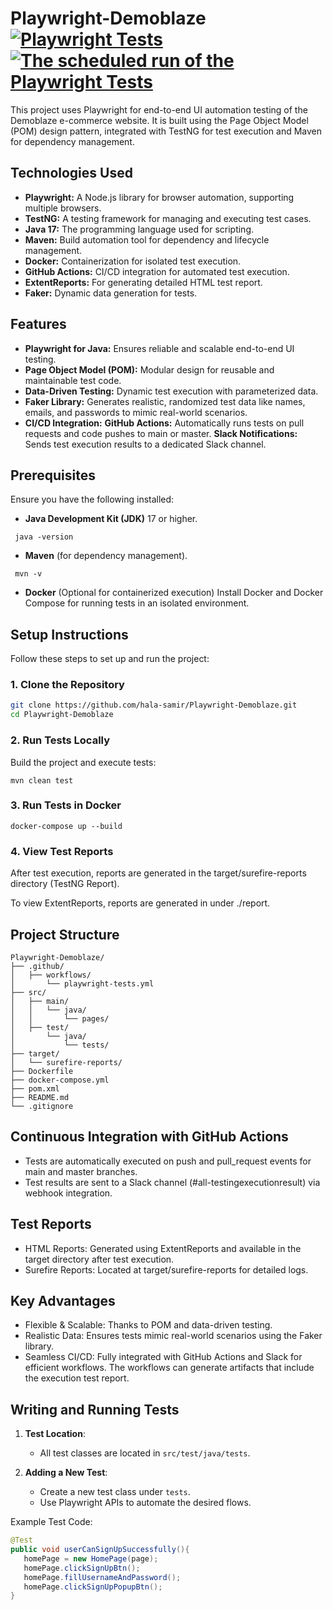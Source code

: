 # Playwright-Demoblaze  [![Playwright Tests](https://github.com/hala-samir/Playwright-Demoblaze/actions/workflows/playwright.yml/badge.svg)](https://github.com/hala-samir/Playwright-Demoblaze/actions/workflows/playwright.yml) [![The scheduled run of the Playwright Tests](https://github.com/hala-samir/Playwright-Demoblaze/actions/workflows/sheduledRun.yml/badge.svg)](https://github.com/hala-samir/Playwright-Demoblaze/actions/workflows/sheduledRun.yml)
This project uses Playwright for end-to-end UI automation testing of the Demoblaze e-commerce website.
It is built using the Page Object Model (POM) design pattern, integrated with TestNG for test execution and Maven for dependency management.

## Technologies Used

- **Playwright:** A Node.js library for browser automation, supporting multiple browsers.
- **TestNG:** A testing framework for managing and executing test cases.
- **Java 17:** The programming language used for scripting.
- **Maven:** Build automation tool for dependency and lifecycle management.
- **Docker:** Containerization for isolated test execution.
- **GitHub Actions:** CI/CD integration for automated test execution.
- **ExtentReports:** For generating detailed HTML test report.
- **Faker:** Dynamic data generation for tests.

## Features

- **Playwright for Java:** Ensures reliable and scalable end-to-end UI testing.
- **Page Object Model (POM):** Modular design for reusable and maintainable test code.
- **Data-Driven Testing:** Dynamic test execution with parameterized data.
- **Faker Library:** Generates realistic, randomized test data like names, emails, and passwords to mimic real-world scenarios.
- **CI/CD Integration:**
    **GitHub Actions:** Automatically runs tests on pull requests and code pushes to main or master.
    **Slack Notifications:** Sends test execution results to a dedicated Slack channel.

## Prerequisites

Ensure you have the following installed:

- **Java Development Kit (JDK)** 17 or higher.

```
 java -version
```

- **Maven** (for dependency management).

```
 mvn -v
```

- **Docker** (Optional for containerized execution)
  Install Docker and Docker Compose for running tests in an isolated environment.

## Setup Instructions

Follow these steps to set up and run the project:

### 1. Clone the Repository

```bash
git clone https://github.com/hala-samir/Playwright-Demoblaze.git
cd Playwright-Demoblaze
```

### 2. Run Tests Locally

Build the project and execute tests:
```
mvn clean test
```

### 3. Run Tests in Docker
```
docker-compose up --build
```

### 4. View Test Reports

After test execution, reports are generated in the target/surefire-reports directory (TestNG Report).

To view ExtentReports, reports are generated in under ./report.

## Project Structure

```
Playwright-Demoblaze/
├── .github/
│   ├── workflows/
│       └── playwright-tests.yml
├── src/
│   ├── main/
│   │   └── java/
│   │       └── pages/
│   ├── test/
│       └── java/
│           └── tests/
├── target/
│   └── surefire-reports/
├── Dockerfile
├── docker-compose.yml
├── pom.xml
├── README.md
└── .gitignore
```


##  Continuous Integration with GitHub Actions

* Tests are automatically executed on push and pull_request events for main and master branches. 
* Test results are sent to a Slack channel (#all-testingexecutionresult) via webhook integration.

## Test Reports

* HTML Reports: Generated using ExtentReports and available in the target directory after test execution.
* Surefire Reports: Located at target/surefire-reports for detailed logs.

## Key Advantages
* Flexible & Scalable: Thanks to POM and data-driven testing.
* Realistic Data: Ensures tests mimic real-world scenarios using the Faker library.
* Seamless CI/CD: Fully integrated with GitHub Actions and Slack for efficient workflows. The workflows can generate artifacts that include the execution test report.

## Writing and Running Tests

1. **Test Location**:

   - All test classes are located in `src/test/java/tests`.
2. **Adding a New Test**:

   - Create a new test class under `tests`.
   - Use Playwright APIs to automate the desired flows.

Example Test Code:

```java
@Test
public void userCanSignUpSuccessfully(){
   homePage = new HomePage(page);
   homePage.clickSignUpBtn();
   homePage.fillUsernameAndPassword();
   homePage.clickSignUpPopupBtn();
}
```
